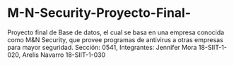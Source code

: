 # M-N-Security-Proyecto-Final-
Proyecto final de Base de datos, el cual se basa en una empresa conocida como M&amp;N Security, que provee programas de antivirus a otras empresas para mayor seguridad. Sección: 0541, Integrantes: Jennifer Mora 18-SIIT-1-020, Arelis Navarro 18-SIIT-1-030 
